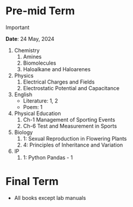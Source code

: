 # Pre-mid Term 

> [!IMPORTANT] 
> **Date**: 24 May, 2024   

1. Chemistry 
    1. Amines 
    2. Biomolecules 
    3. Haloalkane and Haloarenes
2. Physics
    1. Electrical Charges and Fields 
    2. Electrostatic Potential and Capacitance 
3. English 
    - Literature: 1, 2
    - Poem: 1 
4. Physical Education 
    1. Ch-1 Management of Sporting Events 
    2. Ch-6 Test and Measurement in Sports
5. Biology 
    1. 1: Sexual Reproduction in Flowering Plants 
    2. 4: Principles of Inheritance and Variation
6. IP 
    1. 1: Python Pandas - 1 

# Final Term 
- All books except lab manuals